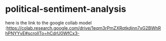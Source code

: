 # political-sentiment-analysis

here is the link to the google collab model :https://colab.research.google.com/drive/1eqm3rPmZXRqtkdjnn7xG2BWhRhPNYYyE#scrollTo=hCdrU0WfCx3- 
